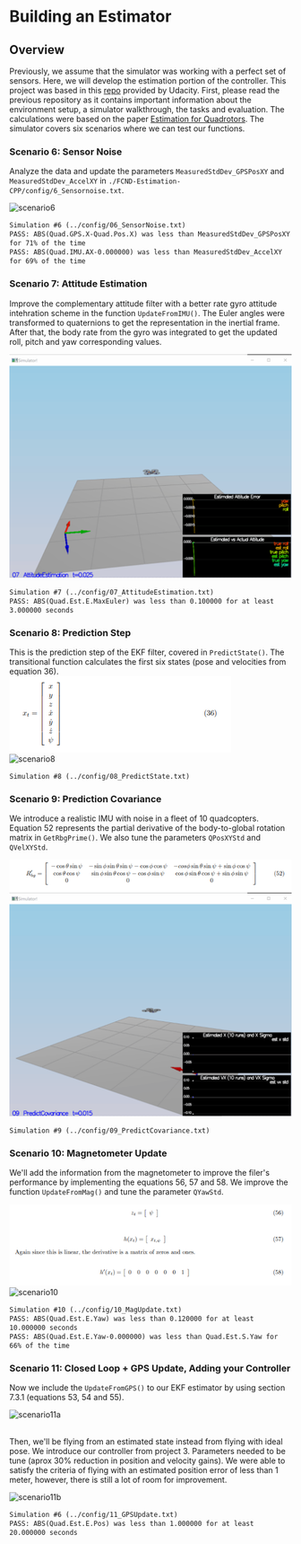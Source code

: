 # Building an Estimator

## Overview

Previously, we assume that the simulator was working with a perfect set of sensors. Here, we will develop the estimation portion of the controller. This project was based in this  [repo](https://github.com/udacity/FCND-Estimation-CPP) provided by Udacity. First, please read the previous repository as it contains important information about the environment setup, a simulator walkthrough, the tasks and evaluation.
The calculations were based on the paper [Estimation for Quadrotors](./resources/Estimation_for_Quadrotors.pdf).
The simulator covers six scenarios where we can test our functions.

### Scenario 6: Sensor Noise

Analyze the data and update the parameters ```MeasuredStdDev_GPSPosXY``` and ```MeasuredStdDev_AccelXY``` in ```./FCND-Estimation-CPP/config/6_Sensornoise.txt```.

![scenario6][scenario6]

```
Simulation #6 (../config/06_SensorNoise.txt)
PASS: ABS(Quad.GPS.X-Quad.Pos.X) was less than MeasuredStdDev_GPSPosXY for 71% of the time
PASS: ABS(Quad.IMU.AX-0.000000) was less than MeasuredStdDev_AccelXY for 69% of the time
```

### Scenario 7: Attitude Estimation 

Improve the complementary attitude filter with a better rate gyro attitude intehration scheme in the function ```UpdateFromIMU()```. The Euler angles were transformed to quaternions to get the representation in the inertial frame. After that, the body rate from the gyro was integrated to get the updated roll, pitch and yaw corresponding values.

![scenario7][scenario7]

```
Simulation #7 (../config/07_AttitudeEstimation.txt)
PASS: ABS(Quad.Est.E.MaxEuler) was less than 0.100000 for at least 3.000000 seconds
```

### Scenario 8: Prediction Step

This is the prediction step of the EKF filter, covered in ```PredictState()```. The transitional function calculates the first six states (pose and velocities from equation 36).</br>
![equation36][equation36]
</br>
![scenario8][scenario8]

```
Simulation #8 (../config/08_PredictState.txt)
```

### Scenario 9: Prediction Covariance

We introduce a realistic IMU with noise in a fleet of 10 quadcopters. Equation 52 represents the partial derivative of the body-to-global rotation matrix in ```GetRbgPrime()```. We also tune the parameters ```QPosXYStd``` and ```QVelXYStd```.</br>

![equation52][equation52]
</br>
![scenario9][scenario9]

```
Simulation #9 (../config/09_PredictCovariance.txt)
```

### Scenario 10: Magnetometer Update

We'll add the information from the magnetometer  to improve the filer's performance by implementing the equations 56, 57 and 58. We improve the function ```UpdateFromMag()``` and tune the parameter ```QYawStd```.

![equation56][equation56]
</br>
![scenario10][scenario10]

```
Simulation #10 (../config/10_MagUpdate.txt)
PASS: ABS(Quad.Est.E.Yaw) was less than 0.120000 for at least 10.000000 seconds
PASS: ABS(Quad.Est.E.Yaw-0.000000) was less than Quad.Est.S.Yaw for 66% of the time
```

### Scenario 11: Closed Loop + GPS Update, Adding your Controller

Now we include the ```UpdateFromGPS()``` to our EKF estimator by using section 7.3.1 (equations 53, 54 and 55).

![scenario11a][scenario11a]

</br>Then, we'll be flying from an estimated state instead from flying with ideal pose. We introduce our controller from project 3. Parameters needed to be tune (aprox 30% reduction in position and velocity gains). We were able to satisfy the criteria of flying with an estimated position error of less than 1 meter, however, there is still a lot of room for improvement.

![scenario11b][scenario11b]

```
Simulation #6 (../config/11_GPSUpdate.txt)
PASS: ABS(Quad.Est.E.Pos) was less than 1.000000 for at least 20.000000 seconds
```

[//]: # (References)
[equation36]: ./img/equation36.PNG
[equation52]: ./img/equation52.PNG
[equation56]: ./img/equation56.PNG
[scenario6]: ./img/scenario6.gif
[scenario7]: ./img/scenario7.gif
[scenario8]: ./img/scenario8.gif
[scenario9]: ./img/scenario9.gif
[scenario10]: ./img/scenario10.gif
[scenario11a]: ./img/scenario11a.gif
[scenario11b]: ./img/scenario11b.gif
